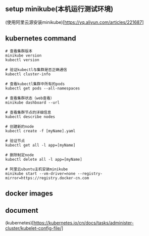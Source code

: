 ## setup minikube(本机运行测试环境)
(使用阿里云源安装minikube)[https://yq.aliyun.com/articles/221687]

## kubernetes command
```text
# 查看集群版本
minikube version
kubectl version

# 验证kubectl与集群是否正确通信
kubectl cluster-info

# 查看kubectl集群中所有的pods
kubectl get pods --all-namespaces

# 查看集群状态（web查看）
minikube dashboard --url

# 查看集群节点的详细信息
kubectl describe nodes

# 创建新的node
kubectl create -f [myName].yaml

# 验证节点
kubectl get all -l app=[myName]

# 删除制定node
kubectl delete all -l app=[myName]

# 阿里云ubuntu主机安装minikube
minikube start --vm-driver=none --registry-mirror=https://registry.docker-cn.com
```

## docker images


## document
(kubernetes)[https://kubernetes.io/cn/docs/tasks/administer-cluster/kubelet-config-file/]

